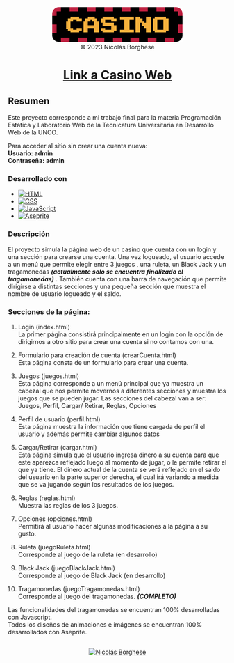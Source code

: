 <div align="center">
    <div>
        <a href="https://nicolasborghese.github.io/Casino_Web/">
            <img src="imagenes/imgGeneral/logo02Readme.png">
        </a>
    </div>
    © 2023 Nicolás Borghese
    
# <a href="https://nicolasborghese.github.io/Casino_Web/">Link a Casino Web</a>

</div>

<h2>Resumen</h2>

Este proyecto corresponde a mi trabajo final para la materia Programación Estática y Laboratorio Web de la Tecnicatura Universitaria en Desarrollo Web de la UNCO.<br>

Para acceder al sitio sin crear una cuenta nueva:<br>
<b>Usuario: admin</b><br>
<b>Contraseña: admin</b>

### Desarrollado con

- [![HTML][html-shield]][html-url]
- [![CSS][css-shield]][css-url]
- [![JavaScript][javascript-shield]][javascript-url]
- [![Aseprite][aseprite-shield]][aseprite-url]

### Descripción

El proyecto simula la página web de un casino que cuenta con un login y una sección para crearse una cuenta. Una vez logueado, el usuario accede a un menú que permite elegir entre 3 juegos , una ruleta, un Black Jack y un tragamonedas <b>*(actualmente solo se encuentra finalizado el tragamonedas)*</b> . También cuenta con una barra de navegación que permite dirigirse a distintas secciones y una pequeña sección que muestra el nombre de usuario logueado y el saldo.

### Secciones de la página:

1. Login (index.html)<br>
La primer página consistirá principalmente en un login con la opción de dirigirnos a otro sitio para 
crear una cuenta si no contamos con una.

2. Formulario para creación de cuenta (crearCuenta.html)<br>
Esta página consta de un formulario para crear una cuenta.

3. Juegos (juegos.html)<br>
Esta página corresponde a un menú principal que ya muestra un cabezal que nos permite movernos 
a diferentes secciones y muestra los juegos que se pueden jugar. Las secciones del cabezal van a 
ser: Juegos, Perfil, Cargar/ Retirar, Reglas, Opciones

4. Perfil de usuario (perfil.html)<br>
Esta página muestra la información que tiene cargada de perfil el usuario y además permite cambiar algunos datos

5. Cargar/Retirar (cargar.html)<br>
Esta página simula que el usuario ingresa dinero a su cuenta para que este aparezca reflejado luego 
al momento de jugar, o le permite retirar el que ya tiene.
El dinero actual de la cuenta se verá reflejado en el saldo del usuario en la parte superior derecha, el cual irá variando a medida que se va jugando según los resultados de los juegos.

6. Reglas (reglas.html)<br>
Muestra las reglas de los 3 juegos.

7. Opciones (opciones.html)<br>
Permitirá al usuario hacer algunas modificaciones a la página a su gusto.

8. Ruleta (juegoRuleta.html)<br>
Corresponde al juego de la ruleta (en desarrollo)

9. Black Jack (juegoBlackJack.html)<br>
Corresponde al juego de Black Jack (en desarrollo)

10. Tragamonedas (juegoTragamonedas.html)<br>
Corresponde al juego del tragamonedas. <b>*(COMPLETO)*</b>

Las funcionalidades del tragamonedas se encuentran 100% desarrolladas con Javascript.<br>
Todos los diseños de animaciones e imágenes se encuentran 100% desarrollados con Aseprite.

##

<div align="center">

[![Nicolás Borghese][linkedin-shield]][linkedin-url]

</div>

<!-- MARKDOWN LINKS AND IMAGES -->

[html-shield]: https://img.shields.io/badge/HTML-%23E34F26?style=for-the-badge&logo=HTML5&logoColor=white
[html-url]: https://developer.mozilla.org/es/docs/Web/HTML

[css-shield]: https://img.shields.io/badge/CSS-%231572B6?style=for-the-badge&logo=CSS3&logoColor=white
[css-url]: https://developer.mozilla.org/es/docs/Web/CSS

[javascript-shield]: https://img.shields.io/badge/JavaScript-%23000000?style=for-the-badge&logo=Javascript&logoColor=%23F7DF1E
[javascript-url]: https://developer.mozilla.org/es/docs/Web/JavaScript

[aseprite-shield]: https://img.shields.io/badge/Aseprite-white?style=for-the-badge&logo=Aseprite
[aseprite-url]: https://www.aseprite.org/

[linkedin-shield]: https://img.shields.io/badge/Nicol%C3%A1s%20Borghese-%230A66C2?style=for-the-badge&logo=linkedin&logoColor=white
[linkedin-url]: https://www.linkedin.com/in/nicolas-borghese/
